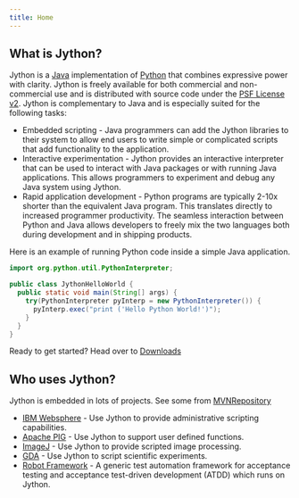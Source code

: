```yaml
---
title: Home
---
```

## What is Jython?
Jython is a [Java](https://go.java/index.html) implementation of [Python](https://www.python.org/) that combines expressive power with clarity. Jython is freely available for both commercial and non-commercial use and is distributed with source code under the [PSF License v2](https://github.com/jythontools/jython/blob/master/LICENSE.txt). Jython is complementary to Java and is especially suited for the following tasks:

 * Embedded scripting - Java programmers can add the Jython libraries to their system to allow end users to write simple or complicated scripts that add functionality to the application.
 * Interactive experimentation - Jython provides an interactive interpreter that can be used to interact with Java packages or with running Java applications. This allows programmers to experiment and debug any Java system using Jython.
 * Rapid application development - Python programs are typically 2-10x shorter than the equivalent Java program. This translates directly to increased programmer productivity. The seamless interaction between Python and Java allows developers to freely mix the two languages both during development and in shipping products.

Here is an example of running Python code inside a simple Java application.
```java
import org.python.util.PythonInterpreter;

public class JythonHelloWorld {
  public static void main(String[] args) {
    try(PythonInterpreter pyInterp = new PythonInterpreter()) {
      pyInterp.exec("print ('Hello Python World!')");
    }
  }
}
```
 Ready to get started? Head over to [Downloads](download)

## Who uses Jython?
Jython is embedded in lots of projects. See some from [MVNRepository](https://mvnrepository.com/artifact/org.python/jython-standalone/usages)

- [IBM Websphere](https://www.ibm.com/developerworks/websphere/library/techarticles/1004_gibson/1004_gibson.html) - Use Jython to provide administrative scripting capabilities. 
- [Apache PIG](https://pig.apache.org/) - Use Jython to support user defined functions. 
- [ImageJ](http://imagej.net) - Use Jython to provide scripted image processing.
- [GDA](http://www.opengda.org/) - Use Jython to script scientific experiments.
- [Robot Framework](http://robotframework.org/) - A generic test automation framework for acceptance testing and acceptance test-driven development (ATDD) which runs on Jython.

